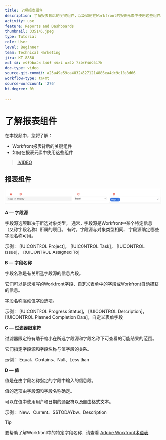 ```yaml
---
title: 了解报表组件
description: 了解报表背后的关键组件，以及如何在Workfront的报表元素中使用这些组件。
activity: use
feature: Reports and Dashboards
thumbnail: 335146.jpeg
type: Tutorial
role: User
level: Beginner
team: Technical Marketing
jira: KT-8850
exl-id: e9f9ba24-540f-49e1-ac52-740df489317b
doc-type: video
source-git-commit: a25a49e59ca483246271214886ea4dc9c10e8d66
workflow-type: tm+mt
source-wordcount: '276'
ht-degree: 0%

---
```


# 了解报表组件

在本视频中，您将了解：

* Workfront报表背后的关键组件
* 如何在报表元素中使用这些组件

>[!VIDEO](https://video.tv.adobe.com/v/335146/?quality=12&learn=on)

## 报表组件

![用于创建过滤器的屏幕图像](assets/reporting-components-1.png)

**A — 字段源**

字段源选项取决于所选对象类型。 通常，字段源是Workfront中某个特定信息（又称字段名称）所属的项目。 有时，字段源与对象类型相同。
字段源确定哪些字段名称可用。

示例： [!UICONTROL Project]， [!UICONTROL Task]， [!UICONTROL Issue]， [!UICONTROL Assigned To]

**B — 字段名称**

字段名称是有关所选字段源的信息片段。

它们可以是您填写的Workfront字段、自定义表单中的字段或Workfront自动捕获的信息。

字段名称驱动值字段选项。

示例： [!UICONTROL Progress Status]， [!UICONTROL Description]， [!UICONTROL Planned Completion Date]，自定义表单字段

**C — 过滤器限定符**

过滤器限定符有助于缩小在所选字段源和字段名称下可查看的可能结果的范围。

它们指定字段源和字段名称与值字段的关系。

示例： Equal、Contains、Null、Less than

**D — 值**

值是在由字段名称指定的字段中输入的信息段。

值的选项由字段源和字段名称确定。

可以在值中使用用户和日期的通配符以及自由格式文本。

示例： New、Current、$$TODAYbw、Description

>[!TIP]
>
>要帮助了解Workfront中的特定字段名称，请查看 [Adobe Workfront术语表](https://experienceleague.adobe.com/docs/workfront/using/basics/workfront-terminology-glossary.html?lang=en).

